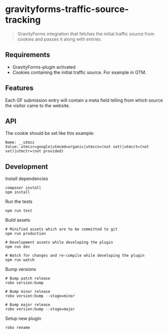 # gravityforms-traffic-source-tracking

> GravityForms integration that fetches the initial traffic source from cookies and passes it along with entries.

## Requirements

* GravityForms-plugin activated
* Cookies containing the initial traffic source. For example in GTM.

## Features

Each GF submission entry will contain a meta field telling from which source the visitor came to the website.

## API

The cookie should be set like this example:

    Name: __utmzz
    Value: utmcsr=google|utmcmd=organic|utmccn=(not set)|utmcct=(not set)|utmctr=(not provided)

## Development

Install dependencies

    composer install
    npm install

Run the tests

    npm run test

Build assets

    # Minified assets which are to be committed to git
    npm run production

    # Development assets while developing the plugin
    npm run dev

    # Watch for changes and re-compile while developing the plugin
    npm run watch

Bump versions

    # Bump patch release
    robo version:bump

    # Bump minor release
    robo version:bump --stage=minor

    # Bump major release
    robo version:bump --stage=major

Setup new plugin

    robo rename
